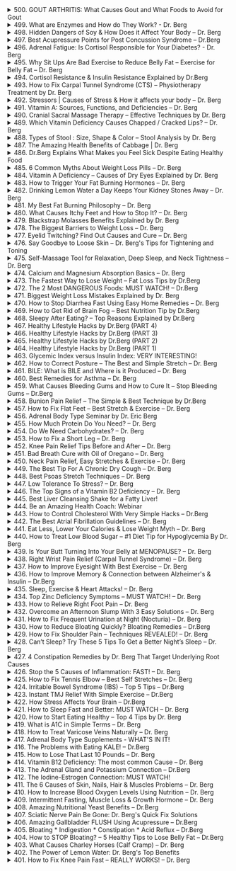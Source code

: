 <details>
<summary>500. GOUT ARTHRITIS: What Causes Gout and What Foods to Avoid for Gout</summary>

[[Youtube]](https://www.youtube.com/watch?v=gc7TxOzUSDA)


</details>

<details>
<summary>499. What are Enzymes and How do They Work? - Dr. Berg</summary>

[[Youtube]](https://www.youtube.com/watch?v=YYO5oB1QQXk)


</details>

<details>
<summary>498. Hidden Dangers of Soy & How Does it Affect Your Body – Dr. Berg</summary>

[[Youtube]](https://www.youtube.com/watch?v=xz9axfcIsYs)


</details>

<details>
<summary>497. Best Acupressure Points for Post Concussion Syndrome – Dr.Berg</summary>

[[Youtube]](https://www.youtube.com/watch?v=vyNGfl_bZGk)


</details>

<details>
<summary>496. Adrenal Fatigue: Is Cortisol Responsible for Your Diabetes? - Dr. Berg</summary>

[[Youtube]](https://www.youtube.com/watch?v=rbT1Enu6Llk)


</details>

<details>
<summary>495. Why Sit Ups Are Bad Exercise to Reduce Belly Fat – Exercise for Belly Fat – Dr. Berg</summary>

[[Youtube]](https://www.youtube.com/watch?v=SCPUjoLmAlo)


</details>

<details>
<summary>494. Cortisol Resistance & Insulin Resistance Explained by Dr.Berg</summary>

[[Youtube]](https://www.youtube.com/watch?v=LhXyJCa_b-k)


</details>

<details>
<summary>493. How to Fix Carpal Tunnel Syndrome (CTS) – Physiotherapy Treatment by Dr. Berg</summary>

[[Youtube]](https://www.youtube.com/watch?v=MZspYOeAbL4)


</details>

<details>
<summary>492. Stressors | Causes of Stress & How it affects your body – Dr. Berg</summary>

[[Youtube]](https://www.youtube.com/watch?v=RR1f8bNQQNc)


</details>

<details>
<summary>491. Vitamin A: Sources, Functions, and Deficiencies – Dr. Berg</summary>

[[Youtube]](https://www.youtube.com/watch?v=wo7i9bFs4Bw)


</details>

<details>
<summary>490. Cranial Sacral Massage Therapy – Effective Techniques by Dr. Berg</summary>

[[Youtube]](https://www.youtube.com/watch?v=FsxYsJ7mAOc)


</details>

<details>
<summary>489. Which Vitamin Deficiency Causes Chapped / Cracked Lips? – Dr. Berg</summary>

[[Youtube]](https://www.youtube.com/watch?v=7IRuHNI9J0s)


</details>

<details>
<summary>488. Types of Stool : Size, Shape & Color – Stool Analysis by Dr. Berg</summary>

[[Youtube]](https://www.youtube.com/watch?v=B92L4NOdtwI)


</details>

<details>
<summary>487. The Amazing Health Benefits of Cabbage | Dr. Berg</summary>

[[Youtube]](https://www.youtube.com/watch?v=mel_BbXIFfg)


</details>

<details>
<summary>486. Dr.Berg Explains What Makes you Feel Sick Despite Eating Healthy Food</summary>

[[Youtube]](https://www.youtube.com/watch?v=ovp43L1ZV78)


</details>

<details>
<summary>485. 6 Common Myths About Weight Loss Pills – Dr. Berg</summary>

[[Youtube]](https://www.youtube.com/watch?v=8oRu1vSWCqg)


</details>

<details>
<summary>484. Vitamin A Deficiency – Causes of Dry Eyes Explained by Dr. Berg</summary>

[[Youtube]](https://www.youtube.com/watch?v=sClhZpNDIQ4)


</details>

<details>
<summary>483. How to Trigger Your Fat Burning Hormones – Dr. Berg</summary>

[[Youtube]](https://www.youtube.com/watch?v=h2TNNvoa4vY)


</details>

<details>
<summary>482. Drinking Lemon Water a Day Keeps Your Kidney Stones Away – Dr. Berg</summary>

[[Youtube]](https://www.youtube.com/watch?v=cgb5_Qa0ktc)


</details>

<details>
<summary>481. My Best Fat Burning Philosophy – Dr. Berg</summary>

[[Youtube]](https://www.youtube.com/watch?v=zGK4m_f9Veg)


</details>

<details>
<summary>480. What Causes Itchy Feet and How to Stop It? – Dr. Berg</summary>

[[Youtube]](https://www.youtube.com/watch?v=b02qS-QmgQ8)


</details>

<details>
<summary>479. Blackstrap Molasses Benefits Explained by Dr. Berg</summary>

[[Youtube]](https://www.youtube.com/watch?v=IqRo8gGbFuo)


</details>

<details>
<summary>478. The Biggest Barriers to Weight Loss – Dr. Berg</summary>

[[Youtube]](https://www.youtube.com/watch?v=5YBCdLN_sMk)


</details>

<details>
<summary>477. Eyelid Twitching? Find Out Causes and Cure – Dr. Berg</summary>

[[Youtube]](https://www.youtube.com/watch?v=QyFZuTnzhSc)


</details>

<details>
<summary>476. Say Goodbye to Loose Skin – Dr. Berg's Tips for Tightening and Toning</summary>

[[Youtube]](https://www.youtube.com/watch?v=H7qWXNaQmwo)


</details>

<details>
<summary>475. Self-Massage Tool for Relaxation, Deep Sleep, and Neck Tightness – Dr. Berg</summary>

[[Youtube]](https://www.youtube.com/watch?v=xgENd9X7Agc)


</details>

<details>
<summary>474. Calcium and Magnesium Absorption Basics – Dr. Berg</summary>

[[Youtube]](https://www.youtube.com/watch?v=ApxLTx5M45I)


</details>

<details>
<summary>473. The Fastest Way to Lose Weight – Fat Loss Tips by Dr.Berg</summary>

[[Youtube]](https://www.youtube.com/watch?v=553HaQEYCrA)


</details>

<details>
<summary>472. The 2 Most DANGEROUS Foods: MUST WATCH! – Dr.Berg</summary>

[[Youtube]](https://www.youtube.com/watch?v=wIJ-hCOLTss)


</details>

<details>
<summary>471. Biggest Weight Loss Mistakes Explained by Dr. Berg</summary>

[[Youtube]](https://www.youtube.com/watch?v=6MqkdUJr2Nc)


</details>

<details>
<summary>470. How to Stop Diarrhea Fast Using Easy Home Remedies – Dr. Berg</summary>

[[Youtube]](https://www.youtube.com/watch?v=Xyv3AecSFF4)


</details>

<details>
<summary>469. How to Get Rid of Brain Fog – Best Nutrition Tip by Dr.Berg</summary>

[[Youtube]](https://www.youtube.com/watch?v=7H7id3to1cg)


</details>

<details>
<summary>468. Sleepy After Eating? – Top Reasons Explained by Dr.Berg</summary>

[[Youtube]](https://www.youtube.com/watch?v=052YbMQhgTs)


</details>

<details>
<summary>467. Healthy Lifestyle Hacks by Dr.Berg (PART 4)</summary>

[[Youtube]](https://www.youtube.com/watch?v=CpXNXhhO9GE)


</details>

<details>
<summary>466. Healthy Lifestyle Hacks by Dr.Berg (PART 3)</summary>

[[Youtube]](https://www.youtube.com/watch?v=ac69p7hzkwo)


</details>

<details>
<summary>465. Healthy Lifestyle Hacks by Dr.Berg (PART 2)</summary>

[[Youtube]](https://www.youtube.com/watch?v=kTKiyHDNz6c)


</details>

<details>
<summary>464. Healthy Lifestyle Hacks by Dr.Berg (PART 1)</summary>

[[Youtube]](https://www.youtube.com/watch?v=vSHkMAMRRV4)


</details>

<details>
<summary>463. Glycemic Index versus Insulin Index: VERY INTERESTING!</summary>

[[Youtube]](https://www.youtube.com/watch?v=V3D4Uz_rH5U)


</details>

<details>
<summary>462. How to Correct Posture – The Best and Simple Stretch – Dr. Berg</summary>

[[Youtube]](https://www.youtube.com/watch?v=3EihF-4WL-c)


</details>

<details>
<summary>461. BILE: What is BILE and Where is it Produced – Dr. Berg</summary>

[[Youtube]](https://www.youtube.com/watch?v=r3cqJMFN7ls)


</details>

<details>
<summary>460. Best Remedies for Asthma – Dr. Berg</summary>

[[Youtube]](https://www.youtube.com/watch?v=vXSA3TEzkag)


</details>

<details>
<summary>459. What Causes Bleeding Gums and How to Cure It – Stop Bleeding Gums – Dr.Berg</summary>

[[Youtube]](https://www.youtube.com/watch?v=4qoinJuoksw)


</details>

<details>
<summary>458. Bunion Pain Relief – The Simple & Best Technique by Dr.Berg</summary>

[[Youtube]](https://www.youtube.com/watch?v=TZf0L7bpE5I)


</details>

<details>
<summary>457. How to Fix Flat Feet – Best Stretch & Exercise – Dr. Berg</summary>

[[Youtube]](https://www.youtube.com/watch?v=dneTSBfxDlE)


</details>

<details>
<summary>456. Adrenal Body Type Seminar by Dr. Eric Berg</summary>

[[Youtube]](https://www.youtube.com/watch?v=_R1MkuRQt9k)


</details>

<details>
<summary>455. How Much Protein Do You Need? – Dr. Berg</summary>

[[Youtube]](https://www.youtube.com/watch?v=ATAhqZ7yulo)


</details>

<details>
<summary>454. Do We Need Carbohydrates? – Dr. Berg</summary>

[[Youtube]](https://www.youtube.com/watch?v=eXF4iD3O_oA)


</details>

<details>
<summary>453. How to Fix a Short Leg – Dr. Berg</summary>

[[Youtube]](https://www.youtube.com/watch?v=9jKk4Y1rHFQ)


</details>

<details>
<summary>452. Knee Pain Relief Tips Before and After – Dr. Berg</summary>

[[Youtube]](https://www.youtube.com/watch?v=nkfuxQ2MLUs)


</details>

<details>
<summary>451. Bad Breath Cure with Oil of Oregano – Dr. Berg</summary>

[[Youtube]](https://www.youtube.com/watch?v=M6g-_Q2XV-Y)


</details>

<details>
<summary>450. Neck Pain Relief, Easy Stretches & Exercise – Dr. Berg</summary>

[[Youtube]](https://www.youtube.com/watch?v=FSbiZF4CgS8)


</details>

<details>
<summary>449. The Best Tip For A Chronic Dry Cough – Dr. Berg</summary>

[[Youtube]](https://www.youtube.com/watch?v=frXxfRUyg0c)


</details>

<details>
<summary>448. Best Psoas Stretch Techniques – Dr. Berg</summary>

[[Youtube]](https://www.youtube.com/watch?v=IXwZSYx6bFc)


</details>

<details>
<summary>447. Low Tolerance To Stress? – Dr. Berg</summary>

[[Youtube]](https://www.youtube.com/watch?v=Z5UJ98-Hzmw)


</details>

<details>
<summary>446. The Top Signs of a Vitamin B2 Deficiency – Dr. Berg</summary>

[[Youtube]](https://www.youtube.com/watch?v=r9uXYhKkMgg)


</details>

<details>
<summary>445. Best Liver Cleansing Shake for a Fatty Liver!</summary>

[[Youtube]](https://www.youtube.com/watch?v=2QdHE9oNuLs)


</details>

<details>
<summary>444. Be an Amazing Health Coach: Webinar</summary>

[[Youtube]](https://www.youtube.com/watch?v=V7Dk6p1qBG8)


</details>

<details>
<summary>443. How to Control Cholesterol With Very Simple Hacks – Dr.Berg</summary>

[[Youtube]](https://www.youtube.com/watch?v=qsD_t4AKDWM)


</details>

<details>
<summary>442. The Best Atrial Fibrillation Guidelines – Dr. Berg</summary>

[[Youtube]](https://www.youtube.com/watch?v=dat1NCD5lSM)


</details>

<details>
<summary>441. Eat Less, Lower Your Calories & Lose Weight Myth – Dr. Berg</summary>

[[Youtube]](https://www.youtube.com/watch?v=UF9Oz4OetEs)


</details>

<details>
<summary>440. How to Treat Low Blood Sugar – #1 Diet Tip for Hypoglycemia By Dr. Berg</summary>

[[Youtube]](https://www.youtube.com/watch?v=LvaVsnHbIbI)


</details>

<details>
<summary>439. Is Your Butt Turning Into Your Belly at MENOPAUSE? – Dr. Berg</summary>

[[Youtube]](https://www.youtube.com/watch?v=tbvsc0cU6AY)


</details>

<details>
<summary>438. Right Wrist Pain Relief (Carpal Tunnel Syndrome) – Dr. Berg</summary>

[[Youtube]](https://www.youtube.com/watch?v=ts3vBjf9wLE)


</details>

<details>
<summary>437. How to Improve Eyesight With Best Exercise – Dr. Berg</summary>

[[Youtube]](https://www.youtube.com/watch?v=xa9Qci04mPA)


</details>

<details>
<summary>436. How to Improve Memory & Connection between Alzheimer's & Insulin – Dr.Berg</summary>

[[Youtube]](https://www.youtube.com/watch?v=NlbdMb8oGDo)


</details>

<details>
<summary>435. Sleep, Exercise & Heart Attacks! – Dr. Berg</summary>

[[Youtube]](https://www.youtube.com/watch?v=UgeiStEQv_E)


</details>

<details>
<summary>434. Top Zinc Deficiency Symptoms – MUST WATCH! – Dr. Berg</summary>

[[Youtube]](https://www.youtube.com/watch?v=8XFcwkmBcK0)


</details>

<details>
<summary>433. How to Relieve Right Foot Pain – Dr. Berg</summary>

[[Youtube]](https://www.youtube.com/watch?v=z3NT83k3ym8)


</details>

<details>
<summary>432. Overcome an Afternoon Slump With 3 Easy Solutions – Dr. Berg</summary>

[[Youtube]](https://www.youtube.com/watch?v=_iLiht3fGW8)


</details>

<details>
<summary>431. How to Fix Frequent Urination at Night (Nocturia) – Dr. Berg</summary>

[[Youtube]](https://www.youtube.com/watch?v=FL-790zBpo0)


</details>

<details>
<summary>430. How to Reduce Bloating Quickly? Bloating Remedies – Dr.Berg</summary>

[[Youtube]](https://www.youtube.com/watch?v=A_PaHwx8p54)


</details>

<details>
<summary>429. How to Fix Shoulder Pain – Techniques REVEALED! – Dr. Berg</summary>

[[Youtube]](https://www.youtube.com/watch?v=fLdJOMvuJGY)


</details>

<details>
<summary>428. Can’t Sleep? Try These 5 Tips To Get a Better Night’s Sleep – Dr. Berg</summary>

[[Youtube]](https://www.youtube.com/watch?v=V3rGIIFdAVA)


</details>

<details>
<summary>427. 4 Constipation Remedies by Dr. Berg That Target Underlying Root Causes</summary>

[[Youtube]](https://www.youtube.com/watch?v=ci-GB094qg0)


</details>

<details>
<summary>426. Stop the 5 Causes of Inflammation: FAST! – Dr. Berg</summary>

[[Youtube]](https://www.youtube.com/watch?v=OvgQNvq7inI)


</details>

<details>
<summary>425. How to Fix Tennis Elbow – Best Self Stretches – Dr. Berg</summary>

[[Youtube]](https://www.youtube.com/watch?v=DSyui8tH_Gg)


</details>

<details>
<summary>424. Irritable Bowel Syndrome (IBS) – Top 5 Tips – Dr.Berg</summary>

[[Youtube]](https://www.youtube.com/watch?v=v_41TUmJs9k)


</details>

<details>
<summary>423. Instant TMJ Relief With Simple Exercise – Dr.Berg</summary>

[[Youtube]](https://www.youtube.com/watch?v=P_sBqxy8iRk)


</details>

<details>
<summary>422. How Stress Affects Your Brain – Dr.Berg</summary>

[[Youtube]](https://www.youtube.com/watch?v=5olzMcMCCkM)


</details>

<details>
<summary>421. How to Sleep Fast and Better: MUST WATCH – Dr. Berg</summary>

[[Youtube]](https://www.youtube.com/watch?v=EX5Zdlm_2OI)


</details>

<details>
<summary>420. How to Start Eating Healthy – Top 4 Tips by Dr. Berg</summary>

[[Youtube]](https://www.youtube.com/watch?v=6nsE7k5WJz8)


</details>

<details>
<summary>419. What is A1C in Simple Terms – Dr. Berg</summary>

[[Youtube]](https://www.youtube.com/watch?v=dUU1V9ynB9o)


</details>

<details>
<summary>418. How to Treat Varicose Veins Naturally – Dr. Berg</summary>

[[Youtube]](https://www.youtube.com/watch?v=gL8_-qQHZBM)


</details>

<details>
<summary>417. Adrenal Body Type Supplements - WHAT'S IN IT!</summary>

[[Youtube]](https://www.youtube.com/watch?v=zvZpUK-XUIw)


</details>

<details>
<summary>416. The Problems with Eating KALE! – Dr.Berg</summary>

[[Youtube]](https://www.youtube.com/watch?v=owSdpE0nkFs)


</details>

<details>
<summary>415. How to Lose That Last 10 Pounds – Dr. Berg</summary>

[[Youtube]](https://www.youtube.com/watch?v=jcEWTbh-wVY)


</details>

<details>
<summary>414. Vitamin B12 Deficiency: The most common Cause – Dr. Berg</summary>

[[Youtube]](https://www.youtube.com/watch?v=uscfirFx894)


</details>

<details>
<summary>413. The Adrenal Gland and Potassium Connection – Dr.Berg</summary>

[[Youtube]](https://www.youtube.com/watch?v=AY6UZXPF750)


</details>

<details>
<summary>412. The Iodine-Estrogen Connection: MUST WATCH!</summary>

[[Youtube]](https://www.youtube.com/watch?v=-9gexE36Md0)


</details>

<details>
<summary>411. The 6 Causes of Skin, Nails, Hair & Muscles Problems – Dr. Berg</summary>

[[Youtube]](https://www.youtube.com/watch?v=ltZiTdmMH3Q)


</details>

<details>
<summary>410. How to Increase Blood Oxygen Levels Using Nutrition – Dr. Berg</summary>

[[Youtube]](https://www.youtube.com/watch?v=MD1SOOlFw4c)


</details>

<details>
<summary>409. Intermittent Fasting, Muscle Loss & Growth Hormone – Dr. Berg</summary>

[[Youtube]](https://www.youtube.com/watch?v=1_q8WqiK1AQ)


</details>

<details>
<summary>408. Amazing Nutritional Yeast Benefits – Dr.Berg</summary>

[[Youtube]](https://www.youtube.com/watch?v=8nK8x8MSQe0)


</details>

<details>
<summary>407. Sciatic Nerve Pain Be Gone: Dr. Berg's Quick Fix Solutions</summary>

[[Youtube]](https://www.youtube.com/watch?v=qblkXjb1NyQ)


</details>

<details>
<summary>406. Amazing Gallbladder FLUSH Using Acupressure – Dr.Berg</summary>

[[Youtube]](https://www.youtube.com/watch?v=qAycloYO4KE)


</details>

<details>
<summary>405. Bloating * Indigestion * Constipation * Acid Reflux – Dr.Berg</summary>

[[Youtube]](https://www.youtube.com/watch?v=nEfN-PoNoRQ)


</details>

<details>
<summary>404. How to STOP Bloating? – 5 Healthy Tips to Lose Belly Fat – Dr.Berg</summary>

[[Youtube]](https://www.youtube.com/watch?v=cEEaDS4LP6g)


</details>

<details>
<summary>403. What Causes Charley Horses (Calf Cramp) – Dr. Berg</summary>

[[Youtube]](https://www.youtube.com/watch?v=EvQhexxMNRc)


</details>

<details>
<summary>402. The Power of Lemon Water: Dr. Berg's Top Benefits</summary>

[[Youtube]](https://www.youtube.com/watch?v=TankFrHtQiM)


</details>

<details>
<summary>401. How to Fix Knee Pain Fast – REALLY WORKS! – Dr. Berg</summary>

[[Youtube]](https://www.youtube.com/watch?v=rlXWB0C0EcU)


</details>

